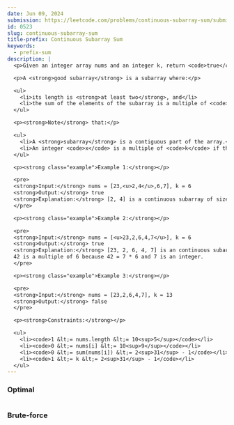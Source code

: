 ```yaml
---
date: Jun 09, 2024
submission: https://leetcode.com/problems/continuous-subarray-sum/submissions/1282147154
id: 0523
slug: continuous-subarray-sum
title-prefix: Continuous Subarray Sum
keywords:
  - prefix-sum
description: |
  <p>Given an integer array nums and an integer k, return <code>true</code> <em>if </em><code>nums</code><em> has a <strong>good subarray</strong> or </em><code>false</code><em> otherwise</em>.</p>

  <p>A <strong>good subarray</strong> is a subarray where:</p>

  <ul>
    <li>its length is <strong>at least two</strong>, and</li>
    <li>the sum of the elements of the subarray is a multiple of <code>k</code>.</li>
  </ul>

  <p><strong>Note</strong> that:</p>

  <ul>
    <li>A <strong>subarray</strong> is a contiguous part of the array.</li>
    <li>An integer <code>x</code> is a multiple of <code>k</code> if there exists an integer <code>n</code> such that <code>x = n * k</code>. <code>0</code> is <strong>always</strong> a multiple of <code>k</code>.</li>
  </ul>

  <p><strong class="example">Example 1:</strong></p>

  <pre>
  <strong>Input:</strong> nums = [23,<u>2,4</u>,6,7], k = 6
  <strong>Output:</strong> true
  <strong>Explanation:</strong> [2, 4] is a continuous subarray of size 2 whose elements sum up to 6.
  </pre>

  <p><strong class="example">Example 2:</strong></p>

  <pre>
  <strong>Input:</strong> nums = [<u>23,2,6,4,7</u>], k = 6
  <strong>Output:</strong> true
  <strong>Explanation:</strong> [23, 2, 6, 4, 7] is an continuous subarray of size 5 whose elements sum up to 42.
  42 is a multiple of 6 because 42 = 7 * 6 and 7 is an integer.
  </pre>

  <p><strong class="example">Example 3:</strong></p>

  <pre>
  <strong>Input:</strong> nums = [23,2,6,4,7], k = 13
  <strong>Output:</strong> false
  </pre>

  <p><strong>Constraints:</strong></p>

  <ul>
    <li><code>1 &lt;= nums.length &lt;= 10<sup>5</sup></code></li>
    <li><code>0 &lt;= nums[i] &lt;= 10<sup>9</sup></code></li>
    <li><code>0 &lt;= sum(nums[i]) &lt;= 2<sup>31</sup> - 1</code></li>
    <li><code>1 &lt;= k &lt;= 2<sup>31</sup> - 1</code></li>
  </ul>
---
```


### Optimal

```ts {include="index.ts"}

```

### Brute-force

```ts {include="bruteforce.ts"}

```
